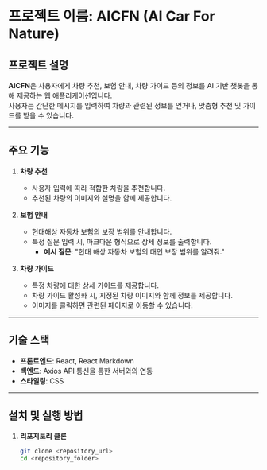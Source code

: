 # 프로젝트 이름: AICFN (AI Car For Nature)

## 프로젝트 설명

**AICFN**은 사용자에게 차량 추천, 보험 안내, 차량 가이드 등의 정보를 AI 기반 챗봇을 통해 제공하는 웹 애플리케이션입니다.  
사용자는 간단한 메시지를 입력하여 차량과 관련된 정보를 얻거나, 맞춤형 추천 및 가이드를 받을 수 있습니다.  

---

## 주요 기능

1. **차량 추천**
   - 사용자 입력에 따라 적합한 차량을 추천합니다.
   - 추천된 차량의 이미지와 설명을 함께 제공합니다.

2. **보험 안내**
   - 현대해상 자동차 보험의 보장 범위를 안내합니다.
   - 특정 질문 입력 시, 마크다운 형식으로 상세 정보를 출력합니다.
     - **예시 질문**: "현대 해상 자동차 보험의 대인 보장 범위를 알려줘."

3. **차량 가이드**
   - 특정 차량에 대한 상세 가이드를 제공합니다.
   - 차량 가이드 활성화 시, 지정된 차량 이미지와 함께 정보를 제공합니다.
   - 이미지를 클릭하면 관련된 페이지로 이동할 수 있습니다.

---

## 기술 스택

- **프론트엔드**: React, React Markdown
- **백엔드**: Axios API 통신을 통한 서버와의 연동
- **스타일링**: CSS

---

## 설치 및 실행 방법

1. **리포지토리 클론**
   ```bash
   git clone <repository_url>
   cd <repository_folder>
